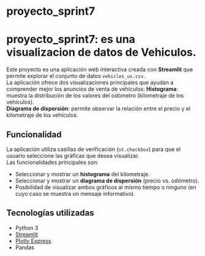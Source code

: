 # proyecto_sprint7
# proyecto_sprint7: es una visualizacion de datos de Vehiculos.
Este proyecto es una aplicación web interactiva creada con **Streamlit** que permite explorar el conjunto de datos `vehicles_us.csv`.  
La aplicación ofrece dos visualizaciones principales que ayudan a comprender mejor los anuncios de venta de vehículos:
**Histograma**: muestra la distribución de los valores del odómetro (kilometraje de los vehículos).  
**Diagrama de dispersión**: permite observar la relación entre el precio y el kilometraje de los vehículos.
## Funcionalidad
La aplicación utiliza casillas de verificación (`st.checkbox`) para que el usuario seleccione las gráficas que desea visualizar.  
Las funcionalidades principales son:

- Seleccionar y mostrar un **histograma** del kilometraje.  
- Seleccionar y mostrar un **diagrama de dispersión** (precio vs. odómetro).  
- Posibilidad de visualizar ambos gráficos al mismo tiempo o ninguno (en cuyo caso se muestra un mensaje informativo).  

## Tecnologías utilizadas
- Python 3  
- [Streamlit](https://streamlit.io/)  
- [Plotly Express](https://plotly.com/python/plotly-express/)  
- Pandas  